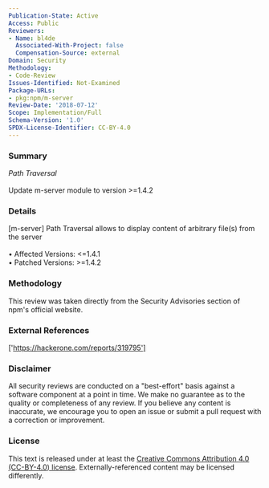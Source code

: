 ```yaml
---
Publication-State: Active
Access: Public
Reviewers:
- Name: bl4de
  Associated-With-Project: false
  Compensation-Source: external
Domain: Security
Methodology:
- Code-Review
Issues-Identified: Not-Examined
Package-URLs:
- pkg:npm/m-server
Review-Date: '2018-07-12'
Scope: Implementation/Full
Schema-Version: '1.0'
SPDX-License-Identifier: CC-BY-4.0
---
```

### Summary
*Path Traversal*<br><br>Update m-server module to version >=1.4.2
### Details
[m-server] Path Traversal allows to display content of arbitrary file(s) from the server
<br><br>• Affected Versions: <=1.4.1
<br>• Patched Versions: >=1.4.2
### Methodology
This review was taken directly from the Security Advisories section of npm's official website.
### External References
['https://hackerone.com/reports/319795']
### Disclaimer
All security reviews are conducted on a "best-effort" basis against a software component at a point in time. We make no guarantee as to the quality or completeness of any review. If you believe any content is inaccurate, we encourage you to open an issue or submit a pull request with a correction or improvement.
### License
This text is released under at least the [Creative Commons Attribution 4.0 (CC-BY-4.0) license](https://creativecommons.org/licenses/by/4.0/legalcode.txt). Externally-referenced content may be licensed differently.
